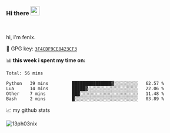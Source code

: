 ### Hi there <img src="https://media.giphy.com/media/hvRJCLFzcasrR4ia7z/giphy.gif" width="25px">

<br />

hi, i'm fenix.

:key: GPG key: [`3F4CDF9CE8423CF3`](https://github.com/13ph03nix.gpg)


📊 **this week i spent my time on:**
<!--START_SECTION:waka-->
```text
Total: 56 mins

Python   39 mins         ███████████████▓░░░░░░░░░   62.57 % 
Lua      14 mins         █████▓░░░░░░░░░░░░░░░░░░░   22.06 % 
Other    7 mins          ███░░░░░░░░░░░░░░░░░░░░░░   11.48 % 
Bash     2 mins          █░░░░░░░░░░░░░░░░░░░░░░░░   03.89 % 
```
<!--END_SECTION:waka-->


📈 my github stats

<a>
<img align="center" src="https://github-readme-stats.vercel.app/api?username=13ph03nix&show_icons=true&hide=stars&include_all_commits=true&theme=blueberry" alt="13ph03nix" />
</a>
